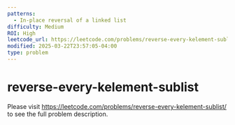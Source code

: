 ```yaml
---
patterns:
  - In-place reversal of a linked list
difficulty: Medium
ROI: High
leetcode_url: https://leetcode.com/problems/reverse-every-kelement-sublist/
modified: 2025-03-22T23:57:05-04:00
type: problem
---
```


# reverse-every-kelement-sublist

Please visit https://leetcode.com/problems/reverse-every-kelement-sublist/ to see the full problem description.
